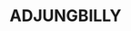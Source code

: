 ---
lastmod: '2025-04-06T06:05:20+00:00'
latitude: -34.983539
layout: suburb
longitude: 148.390372
postcode: '2727'
state: NSW
title: ADJUNGBILLY
url: /nsw/adjungbilly/
---